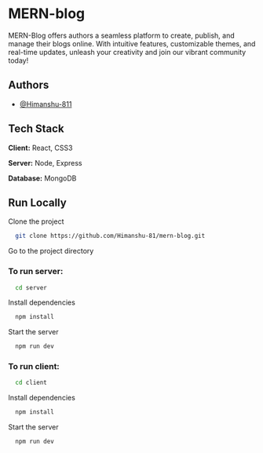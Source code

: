 
# MERN-blog

MERN-Blog offers authors a seamless platform to create, publish, and manage their blogs online. With intuitive features, customizable themes, and real-time updates, unleash your creativity and join our vibrant community today!


## Authors

- [@Himanshu-811](https://github.com/Himanshu-81)


## Tech Stack

**Client:** React, CSS3

**Server:** Node, Express

**Database:** MongoDB

## Run Locally

Clone the project

```bash
  git clone https://github.com/Himanshu-81/mern-blog.git
```

Go to the project directory 

### To run server:

```bash
  cd server
```

Install dependencies

```bash
  npm install
```

Start the server

```bash
  npm run dev
```

### To run client:

```bash
  cd client
```

Install dependencies

```bash
  npm install
```

Start the server

```bash
  npm run dev
